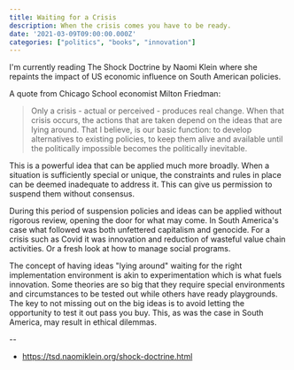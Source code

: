 ```yaml
---
title: Waiting for a Crisis
description: When the crisis comes you have to be ready.
date: '2021-03-09T09:00:00.000Z'
categories: ["politics", "books", "innovation"]
---
```


I'm currently reading The Shock Doctrine by Naomi Klein where she  repaints the impact of US economic influence on South American policies.

A quote from Chicago School economist Milton Friedman:

> Only a crisis - actual or perceived - produces real change. When that crisis occurs, the actions that are taken depend on the ideas that are lying around. That I believe, is our basic function: to develop alternatives to existing policies, to keep them alive and available until the politically impossible becomes the politically inevitable.

This is a powerful idea that can be applied much more broadly. When  a situation is sufficiently special or unique, the constraints and rules in place can be deemed inadequate to address it. This can give us permission to suspend them without consensus.

During this period of suspension policies and ideas can be applied without rigorous review, opening the door for what may come. In South America's case what followed was both unfettered capitalism and genocide. For a crisis such as Covid it was innovation and reduction of wasteful value chain activities. Or a fresh look at how to manage social programs.

The concept of having ideas "lying around" waiting for the right implementation environment is akin to experimentation which is what fuels innovation. Some theories are so big that they require  special environments and circumstances to be tested out while others have ready playgrounds. The key to not missing out on the big ideas is to avoid letting the opportunity to test it out pass you buy. This, as was the case in South America, may result in ethical dilemmas.

--

- https://tsd.naomiklein.org/shock-doctrine.html
